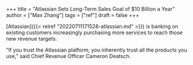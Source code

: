 +++
title = "Atlassian Sets Long-Term Sales Goal of $10 Billion a Year"
author = ["Max Zhang"]
tags = ["ref"]
draft = false
+++

[Atlassian]({{< relref "20220711171528-atlassian.md" >}}) is banking on existing customers increasingly purchasing more services to reach those new revenue targets.

“If you trust the Atlassian platform, you inherently trust all the products you use,” said Chief Revenue Officer Cameron Deatsch.
